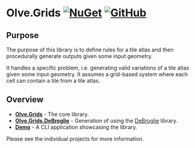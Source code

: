 # Olve.Grids [![NuGet](https://img.shields.io/nuget/v/Olve.Grids?logo=nuget)](https://www.nuget.org/packages/Olve.Grids) [![GitHub](https://img.shields.io/github/license/OliverVea/Olve.Grids)](LICENSE)

## Purpose

The purpose of this library is to define rules for a tile atlas and then procedurally generate outputs given some input geometry.

It handles a specific problem, i.e. generating valid variations of a tile atlas given some input geometry. It assumes a grid-based system where each cell can contain a tile from a tile atlas.

## Overview

* **[Olve.Grids](src/Olve.Grids)** - The core library.
* **[Olve.Grids.DeBroglie](src/Olve.Grids.DeBroglie)** - Generation of using the [DeBroglie](https://github.com/BorisTheBrave/DeBroglie) library.
* **[Demo](src/Demo)** - A CLI application showcasing the library.

Please see the individual projects for more information.
